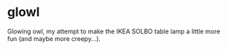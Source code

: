 # glowl
Glowing owl, my attempt to make the IKEA SOLBO table lamp a little more fun (and maybe more creepy...).
